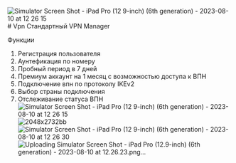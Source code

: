 ![Simulator Screen Shot - iPad Pro (12 9-inch) (6th generation) - 2023-08-10 at 12 26 15](https://github.com/DenimMerzhan/Vpn/assets/127289949/677f5965-2aed-425d-96ba-67a56ed34e5e)# Vpn
Стандартный VPN Manager

Функции 

1) Регистрация пользователя
2) Аунтефикация по номеру
3) Пробный период в 7 дней
4) Премиум аккаунт на 1 месяц с возможностью доступа к ВПН
5) Подключение впн по протоколу IKEv2
6) Выбор страны подключения
7) Отслеживание статуса ВПН
![Simulator Screen Shot - iPad Pro (12 9-inch) (6th generation) - 2023-08-10 at 12 26 15](https://github.com/DenimMerzhan/Vpn/assets/127289949/d52b39db-4997-4339-ab9a-20ba4ba93e4d)
![2048x2732bb](https://github.com/DenimMerzhan/Vpn/assets/127289949/88f8d31b-566c-4f3d-8ea1-ca7a3137d56c)
![Simulator Screen Shot - iPad Pro (12 9-inch) (6th generation) - 2023-08-10 at 12 26 30](https://github.com/DenimMerzhan/Vpn/assets/127289949/21836cad-52e1-4ef4-a8e8-ba6f7a1241c7)
![Uploading Simulator Screen Shot - iPad Pro (12.9-inch) (6th generation) - 2023-08-10 at 12.26.23.png…]()
